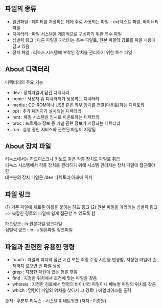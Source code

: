 파일의 종류
--------
+ 일반파일 : 데이터를 저장하는 데에 주로 사용되는 파일 - ex)텍스트 파일, 바이너리 파일
+ 디렉터리 : 파일 시스템을 계층적으로 구성하기 위한 특수 파일
+ 심벌릭 링크 : 다른 파일을 가리키는 특수 파일로, 원본 파일의 경로를 파일 내용에 담고 있음
+ 장치 파일 : 리눅스 시스템에 부착된 장치를 관리하기 위한 특수 파일

About 디렉터리
------------
디렉터리의 주요 기능
+ dev : 장치파일이 담긴 디렉터리
+ home : 사용자 홈 디렉터리가 생성되는 디렉터리
+ media : CD-ROM이나 USB 같은 외부 장치를 연결(마운트)하는 디렉토리
+ opt : 추가 패키지가 설치되는 디렉터리
+ mnt : 파일 시스템을 임시로 마운트하는 디렉터리
+ proc : 프로세스 정보 등 커널 관련 정보가 저장되는 디렉터리
+ run : 실행 중인 서비스와 관련된 파일이 저장됨

About 장치 파일
-------------
리눅스에서는 하드디스크나 키보드 같은 각종 장치도 파일로 취급   
리눅스 시스템에서 각종 장치를 관리하기 위해 시스템 관리자는 장치 파일에 접근해야 함   
대부분의 장치 파일은 /dev 디렉토리 아래에 위치   

파일 링크
-------
(1) 기존 파일에 새로운 이름을 붙이는 하드 링크
(2) 원본 파일을 가리키는 심벌릭 링크   
=> 복잡한 경로의 파일에 쉽게 접근할 수 있도록 함   

하드링크 : ln 원본파일 링크파일   
심벌릭 링크 : ln -s 원본파일 링크파일

파일과 관련한 유용한 명령
--------------------
+ touch : 파일의 마지막 접근 시간 또는 최종 수정 시간을 변경함, 지정한 파일이 존재하지 않으면 빈 파일 생성   
+ grep : 지정한 패턴이 있는 행을 찾음
+ find : 지정한 위치에서 조건에 맞는 파일을 찾음
+ whereis : 지정한 경로에서 명령의 바이너리 파일이나 메뉴얼 파일의 위치를 찾음
+ which : 명령어 파일의 위치를 찾아서 그 경로나 에일리어스를 출력

출처 : 우분투 리눅스 - 시스템 & 네트워크 (저자 : 이종원)
